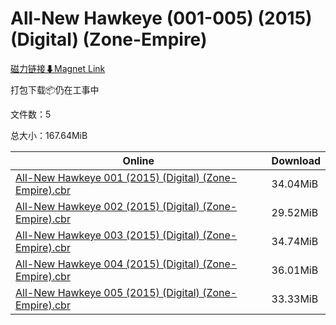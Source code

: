 # All-New Hawkeye (001-005) (2015) (Digital) (Zone-Empire)

[磁力链接⬇Magnet Link](magnet:?xt=urn:btih:de8ac06de791005ab62ca862b79624ebc3293133&dn=All-New%20Hawkeye%20%28001-005%29%20%282015%29%20%28Digital%29%20%28Zone-Empire%29)

打包下载📦仍在工事中

文件数：5

总大小：167.64MiB

Online | Download
--- | ---
[All-New Hawkeye 001 (2015) (Digital) (Zone-Empire).cbr](https://github.com/alicewish/markdown/blob/master/comic/All-New-Hawkeye-001-2015-Digital-Zone-Empire-cbr.md) | 34.04MiB
[All-New Hawkeye 002 (2015) (Digital) (Zone-Empire).cbr](https://github.com/alicewish/markdown/blob/master/comic/All-New-Hawkeye-002-2015-Digital-Zone-Empire-cbr.md) | 29.52MiB
[All-New Hawkeye 003 (2015) (Digital) (Zone-Empire).cbr](https://github.com/alicewish/markdown/blob/master/comic/All-New-Hawkeye-003-2015-Digital-Zone-Empire-cbr.md) | 34.74MiB
[All-New Hawkeye 004 (2015) (Digital) (Zone-Empire).cbr](https://github.com/alicewish/markdown/blob/master/comic/All-New-Hawkeye-004-2015-Digital-Zone-Empire-cbr.md) | 36.01MiB
[All-New Hawkeye 005 (2015) (Digital) (Zone-Empire).cbr](https://github.com/alicewish/markdown/blob/master/comic/All-New-Hawkeye-005-2015-Digital-Zone-Empire-cbr.md) | 33.33MiB
